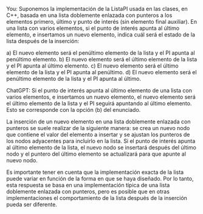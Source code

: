 You:
Suponemos la implementación de la ListaPI usada en las clases, en C++, basada en una lista doblemente enlazada con punteros a los elementos primero, último y punto de interés (sin elemento final auxiliar). En una lista con varios elementos, si el punto de interés apunta al último elemento, e insertamos un nuevo elemento, indica cuál será el estado de la lista después de la inserción:

a)	El nuevo elemento será el penúltimo elemento de la lista y el PI apunta al penúltimo elemento.
b)	El nuevo elemento será el último elemento de la lista y el PI apunta al último elemento.
c)	El nuevo elemento será el último elemento de la lista y el PI apunta al penúltimo.
d)	El nuevo elemento será el penúltimo elemento de la lista y el PI apunta al último.

ChatGPT:
Si el punto de interés apunta al último elemento de una lista con varios elementos, e insertamos un nuevo elemento, el nuevo elemento será el último elemento de la lista y el PI seguirá apuntando al último elemento. Esto se corresponde con la opción (b) del enunciado.

La inserción de un nuevo elemento en una lista doblemente enlazada con punteros se suele realizar de la siguiente manera: se crea un nuevo nodo que contiene el valor del elemento a insertar y se ajustan los punteros de los nodos adyacentes para incluirlo en la lista. Si el punto de interés apunta al último elemento de la lista, el nuevo nodo se insertará después del último nodo y el puntero del último elemento se actualizará para que apunte al nuevo nodo.

Es importante tener en cuenta que la implementación exacta de la lista puede variar en función de la forma en que se haya diseñado. Por lo tanto, esta respuesta se basa en una implementación típica de una lista doblemente enlazada con punteros, pero es posible que en otras implementaciones el comportamiento de la lista después de la inserción pueda ser diferente.